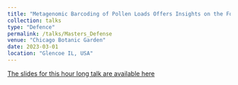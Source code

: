 ```yaml
---
title: "Metagenomic Barcoding of Pollen Loads Offers Insights on the Foraging Patterns of Queen Bumble Bees"
collection: talks
type: "Defence"
permalink: /talks/Masters_Defense
venue: "Chicago Botanic Garden"
date: 2023-03-01
location: "Glencoe IL, USA"
---
```


[The slides for this hour long talk are available here](https://rpubs.com/steppe27/1008261)

